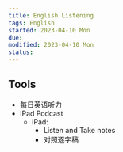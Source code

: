 ```yaml
---
title: English Listening
tags: English  
started: 2023-04-10 Mon
due: 
modified: 2023-04-10 Mon
status: 
---
```

## Tools
- 每日英语听力
- iPad Podcast
	- iPad: 
		- Listen and Take notes
		- 对照逐字稿